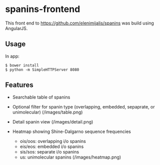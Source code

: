 # spanins-frontend
This front end to https://github.com/elenimijalis/spanins was build using AngularJS.

## Usage
In app:
```console
$ bower install
$ python -m SimpleHTTPServer 8080
```

## Features
* Searchable table of spanins
* Optional filter for spanin type (overlapping, embedded, sepaprate, or unimolecular)
(/images/table.png)

* Detail spanin view
(/images/detail.png)

* Heatmap showing Shine-Dalgarno sequence frequencies
  - ois/oos: overlapping i/o spanins
  - eis/eos: embedded i/o spanins
  - sis/sos: separate i/o spanins
  - us:      unimolecular spanins
(/images/heatmap.png)
